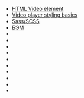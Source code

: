 - [HTML Video element](https://developer.mozilla.org/en-US/docs/Web/HTML/Element/video)
- [Video player styling basics](https://developer.mozilla.org/en-US/docs/Web/Guide/Audio_and_video_delivery/Video_player_styling_basics)
- [Sass/SCSS](https://tproger.ru/translations/complete-sass-guide/)
- [БЭМ](https://ru.bem.info/methodology/quick-start/)
- []()
- []()
- []()
- []()
- []()
- []()
- []()
- []()
- []()
- []()
